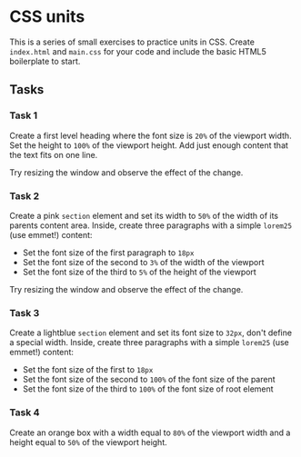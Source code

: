 # CSS units

This is a series of small exercises to practice units in CSS. Create `index.html` and `main.css` for your code and include the basic HTML5 boilerplate to start.

## Tasks

### Task 1

Create a first level heading where the font size is `20%` of the viewport width. Set the height to `100%` of the viewport height. Add just enough content that the text fits on one line.

Try resizing the window and observe the effect of the change.

### Task 2

Create a pink `section` element and set its width to `50%` of the width of its parents content area. Inside, create three paragraphs with a simple `lorem25` (use emmet!) content:

- Set the font size of the first paragraph to `18px`
- Set the font size of the second to `3%` of the width of the viewport
- Set the font size of the third to `5%` of the height of the viewport

Try resizing the window and observe the effect of the change.

### Task 3

Create a lightblue `section` element and set its font size to `32px`, don't define a special width. Inside, create three paragraphs with a simple `lorem25` (use emmet!) content:

- Set the font size of the first to `18px`
- Set the font size of the second to `100%` of the font size of the parent
- Set the font size of the third to `100%` of the font size of root element

### Task 4

Create an orange box with a width equal to `80%` of the viewport width and a height equal to `50%` of the viewport height.
